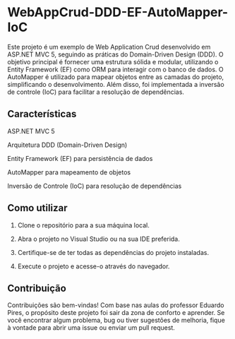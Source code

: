 # WebAppCrud-DDD-EF-AutoMapper-IoC
Este projeto é um exemplo de Web Application Crud desenvolvido em ASP.NET MVC 5, seguindo as práticas do Domain-Driven Design (DDD). O objetivo principal é fornecer uma estrutura sólida e modular, utilizando o Entity Framework (EF) como ORM para interagir com o banco de dados. O AutoMapper é utilizado para mapear objetos entre as camadas do projeto, simplificando o desenvolvimento. Além disso, foi implementada a inversão de controle (IoC) para facilitar a resolução de dependências.

## Características
ASP.NET MVC 5

Arquitetura DDD (Domain-Driven Design)

Entity Framework (EF) para persistência de dados

AutoMapper para mapeamento de objetos

Inversão de Controle (IoC) para resolução de dependências

## Como utilizar
1. Clone o repositório para a sua máquina local.

2. Abra o projeto no Visual Studio ou na sua IDE preferida.

3. Certifique-se de ter todas as dependências do projeto instaladas.

4. Execute o projeto e acesse-o através do navegador.

## Contribuição
Contribuições são bem-vindas! Com base nas aulas do professor Eduardo Pires, o propósito deste projeto foi sair da zona de conforto e aprender. Se você encontrar algum problema, bug ou tiver sugestões de melhoria, fique à vontade para abrir uma issue ou enviar um pull request. 
